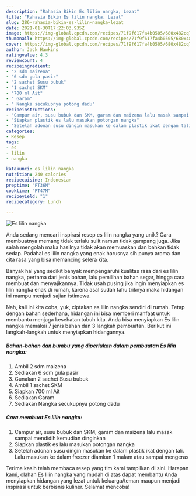 ```yaml
---
description: "Rahasia Bikin Es lilin nangka, Lezat"
title: "Rahasia Bikin Es lilin nangka, Lezat"
slug: 286-rahasia-bikin-es-lilin-nangka-lezat
date: 2021-01-30T17:22:03.935Z
image: https://img-global.cpcdn.com/recipes/71f9f617fa4b0505/680x482cq70/es-lilin-nangka-foto-resep-utama.jpg
thumbnail: https://img-global.cpcdn.com/recipes/71f9f617fa4b0505/680x482cq70/es-lilin-nangka-foto-resep-utama.jpg
cover: https://img-global.cpcdn.com/recipes/71f9f617fa4b0505/680x482cq70/es-lilin-nangka-foto-resep-utama.jpg
author: Jack Hawkins
ratingvalue: 4.3
reviewcount: 4
recipeingredient:
- "2 sdm maizena"
- "6 sdm gula pasir"
- "2 sachet Susu bubuk"
- "1 sachet SKM"
- "700 ml Ait"
- " Garam"
- " Nangka secukupnya potong dadu"
recipeinstructions:
- "Campur air, susu bubuk dan SKM, garam dan maizena lalu masak sampai mendidih kemudian dinginkan"
- "Siapkan plastik es lalu masukan potongan nangka"
- "Setelah adonan susu dingin masukan ke dalam plastik ikat dengan tali. Lalu masukan ke dalam freezer diamkan 1 malam atau sampai mengeras"
categories:
- Resep
tags:
- es
- lilin
- nangka

katakunci: es lilin nangka 
nutrition: 240 calories
recipecuisine: Indonesian
preptime: "PT36M"
cooktime: "PT47M"
recipeyield: "1"
recipecategory: Lunch

---
```



![Es lilin nangka](https://img-global.cpcdn.com/recipes/71f9f617fa4b0505/680x482cq70/es-lilin-nangka-foto-resep-utama.jpg)

Anda sedang mencari inspirasi resep es lilin nangka yang unik? Cara membuatnya memang tidak terlalu sulit namun tidak gampang juga. Jika salah mengolah maka hasilnya tidak akan memuaskan dan bahkan tidak sedap. Padahal es lilin nangka yang enak harusnya sih punya aroma dan cita rasa yang bisa memancing selera kita.

Banyak hal yang sedikit banyak mempengaruhi kualitas rasa dari es lilin nangka, pertama dari jenis bahan, lalu pemilihan bahan segar, hingga cara membuat dan menyajikannya. Tidak usah pusing jika ingin menyiapkan es lilin nangka enak di rumah, karena asal sudah tahu triknya maka hidangan ini mampu menjadi sajian istimewa.




Nah, kali ini kita coba, yuk, ciptakan es lilin nangka sendiri di rumah. Tetap dengan bahan sederhana, hidangan ini bisa memberi manfaat untuk membantu menjaga kesehatan tubuh kita. Anda bisa menyiapkan Es lilin nangka memakai 7 jenis bahan dan 3 langkah pembuatan. Berikut ini langkah-langkah untuk menyiapkan hidangannya.

<!--inarticleads1-->

##### Bahan-bahan dan bumbu yang diperlukan dalam pembuatan Es lilin nangka:

1. Ambil 2 sdm maizena
1. Sediakan 6 sdm gula pasir
1. Gunakan 2 sachet Susu bubuk
1. Ambil 1 sachet SKM
1. Siapkan 700 ml Ait
1. Sediakan  Garam
1. Sediakan  Nangka secukupnya potong dadu




<!--inarticleads2-->

##### Cara membuat Es lilin nangka:

1. Campur air, susu bubuk dan SKM, garam dan maizena lalu masak sampai mendidih kemudian dinginkan
1. Siapkan plastik es lalu masukan potongan nangka
1. Setelah adonan susu dingin masukan ke dalam plastik ikat dengan tali. Lalu masukan ke dalam freezer diamkan 1 malam atau sampai mengeras




Terima kasih telah membaca resep yang tim kami tampilkan di sini. Harapan kami, olahan Es lilin nangka yang mudah di atas dapat membantu Anda menyiapkan hidangan yang lezat untuk keluarga/teman maupun menjadi inspirasi untuk berbisnis kuliner. Selamat mencoba!
